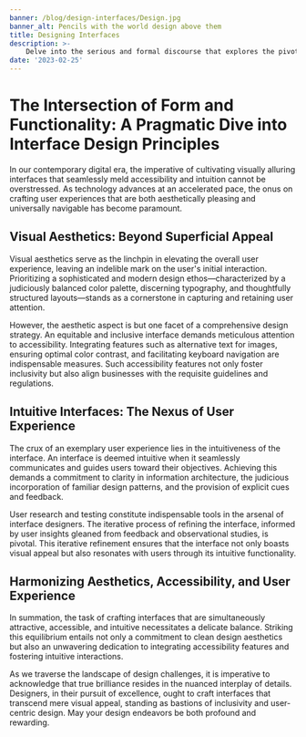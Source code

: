 ```yaml
---
banner: /blog/design-interfaces/Design.jpg
banner_alt: Pencils with the world design above them
title: Designing Interfaces
description: >-
    Delve into the serious and formal discourse that explores the pivotal role of visual aesthetics, accessibility, and intuitive interfaces in the digital age. Uncover the nuanced details of crafting interfaces that not only captivate with their sophistication but also prioritize inclusivity and seamless user experiences.
date: '2023-02-25'
---
```


# The Intersection of Form and Functionality: A Pragmatic Dive into Interface Design Principles 


In our contemporary digital era, the imperative of cultivating visually alluring interfaces that seamlessly meld accessibility and intuition cannot be overstressed. As technology advances at an accelerated pace, the onus on crafting user experiences that are both aesthetically pleasing and universally navigable has become paramount.

## Visual Aesthetics: Beyond Superficial Appeal

Visual aesthetics serve as the linchpin in elevating the overall user experience, leaving an indelible mark on the user's initial interaction. Prioritizing a sophisticated and modern design ethos—characterized by a judiciously balanced color palette, discerning typography, and thoughtfully structured layouts—stands as a cornerstone in capturing and retaining user attention.

However, the aesthetic aspect is but one facet of a comprehensive design strategy. An equitable and inclusive interface demands meticulous attention to accessibility. Integrating features such as alternative text for images, ensuring optimal color contrast, and facilitating keyboard navigation are indispensable measures. Such accessibility features not only foster inclusivity but also align businesses with the requisite guidelines and regulations.

## Intuitive Interfaces: The Nexus of User Experience 

The crux of an exemplary user experience lies in the intuitiveness of the interface. An interface is deemed intuitive when it seamlessly communicates and guides users toward their objectives. Achieving this demands a commitment to clarity in information architecture, the judicious incorporation of familiar design patterns, and the provision of explicit cues and feedback.

User research and testing constitute indispensable tools in the arsenal of interface designers. The iterative process of refining the interface, informed by user insights gleaned from feedback and observational studies, is pivotal. This iterative refinement ensures that the interface not only boasts visual appeal but also resonates with users through its intuitive functionality.

## Harmonizing Aesthetics, Accessibility, and User Experience

In summation, the task of crafting interfaces that are simultaneously attractive, accessible, and intuitive necessitates a delicate balance. Striking this equilibrium entails not only a commitment to clean design aesthetics but also an unwavering dedication to integrating accessibility features and fostering intuitive interactions.

As we traverse the landscape of design challenges, it is imperative to acknowledge that true brilliance resides in the nuanced interplay of details. Designers, in their pursuit of excellence, ought to craft interfaces that transcend mere visual appeal, standing as bastions of inclusivity and user-centric design. May your design endeavors be both profound and rewarding.

